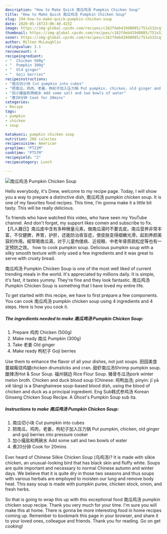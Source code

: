 ```yaml
---
description: "How to Make Quick 南瓜鸡汤 Pumpkin Chicken Soup"
title: "How to Make Quick 南瓜鸡汤 Pumpkin Chicken Soup"
slug: 194-how-to-make-quick-pumpkin-chicken-soup
date: 2020-05-16T23:06:40.415Z
image: https://img-global.cpcdn.com/recipes/c162fdeb419d8085/751x532cq70/南瓜鸡汤-pumpkin-chicken-soup-recipe-main-photo.jpg
thumbnail: https://img-global.cpcdn.com/recipes/c162fdeb419d8085/751x532cq70/南瓜鸡汤-pumpkin-chicken-soup-recipe-main-photo.jpg
cover: https://img-global.cpcdn.com/recipes/c162fdeb419d8085/751x532cq70/南瓜鸡汤-pumpkin-chicken-soup-recipe-main-photo.jpg
author: Milton McLaughlin
ratingvalue: 3.1
reviewcount: 4
recipeingredient:
- "  Chicken 500g"
- "  Pumpkin 300g"
- "  Old ginger"
- "  Goji berries"
recipeinstructions:
- "南瓜切小块 Cut pumpkin into cubes"
- "把南瓜，鸡肉，老姜，枸杞子加入压力锅 Put pumpkin, chicken, old ginger and goji berries into pressure cooker"
- "加小撮盐和两碗水 Add some salt and two bowls of water"
- "煮20分钟 Cook for 20mins"
categories:
- Recipe
tags:
- pumpkin
- chicken
- soup

katakunci: pumpkin chicken soup 
nutrition: 268 calories
recipecuisine: American
preptime: "PT22M"
cooktime: "PT57M"
recipeyield: "2"
recipecategory: Lunch

---
```



![南瓜鸡汤 Pumpkin Chicken Soup](https://img-global.cpcdn.com/recipes/c162fdeb419d8085/751x532cq70/南瓜鸡汤-pumpkin-chicken-soup-recipe-main-photo.jpg)

Hello everybody, it's Drew, welcome to my recipe page. Today, I will show you a way to prepare a distinctive dish, 南瓜鸡汤 pumpkin chicken soup. It is one of my favorites food recipes. This time, I'm gonna make it a little bit tasty. This will be really delicious.

To friends who have watched this video, who have seen my YouTube channel. And don&#39;t forget, my support likes comen and subscribe to fix. 【凡人趣日】南瓜皮中含有多种微量元素，做南瓜湯时不要去皮。南瓜营养非常丰富，不仅健脾，养胃，护肝，还能防治夜盲症，使皮肤变得细嫩光滑，起到养颜美容的作用。經常喝南瓜湯，对于儿童佝偻病、近视眼、中老年骨质疏松症等也有一定预防之效。 how to cook pumpkin soup. Delicious pumpkin soup with a silky smooth texture with only used a few ingredients and it was great to serve with crusty bread.

南瓜鸡汤 Pumpkin Chicken Soup is one of the most well liked of current trending meals in the world. It's appreciated by millions daily. It is simple, it's fast, it tastes yummy. They're fine and they look fantastic. 南瓜鸡汤 Pumpkin Chicken Soup is something that I have loved my entire life.


To get started with this recipe, we have to first prepare a few components. You can cook 南瓜鸡汤 pumpkin chicken soup using 4 ingredients and 4 steps. Here is how you cook it.

<!--inarticleads1-->

##### The ingredients needed to make 南瓜鸡汤 Pumpkin Chicken Soup:

1. Prepare  鸡肉 Chicken (500g)
1. Make ready  南瓜 Pumpkin (300g)
1. Take  老姜 Old ginger
1. Make ready  枸杞子 Goji berries


Use them to enhance the flavor of all your dishes, not just soups. 田园美食 蔓越莓烧鸡腿chicken drumsticks and cran. 甜虾南瓜汤Shrimp pumpkin soup. 酸辣汤Hot &amp; Sour Soup. 福州锅边 Rice Flour Soup‏. 猪骨冬瓜汤pork winter melon broth. Chicken and duck blood soup (Chinese: 鸡鸭血汤; pinyin: jī yā xiě tāng) is a Shanghainese soup-based blood dish, using the blood of chicken and duck as a principal ingredient. Eng Sub韩式参鸡汤 Korean Ginseng Chicken Soup Recipe. A Ghost&#39;s Pumpkin Soup sub ita. 

<!--inarticleads2-->

##### Instructions to make 南瓜鸡汤 Pumpkin Chicken Soup:

1. 南瓜切小块 Cut pumpkin into cubes
1. 把南瓜，鸡肉，老姜，枸杞子加入压力锅 Put pumpkin, chicken, old ginger and goji berries into pressure cooker
1. 加小撮盐和两碗水 Add some salt and two bowls of water
1. 煮20分钟 Cook for 20mins


Ever heard of Chinese Silkie Chicken Soup (乌鸡汤)? It is made with silkie chicken, an unusual-looking bird that has black skin and fluffy white. Soups are quite important and necessary to normal Chinese autumn and winter days. We believe that it is quite dry in those two seasons and thus soups with various herbals are employed to moisten our lung and remove body heat. This easy soup is made with pumpkin puree, chicken stock, onion, and fresh herbs. 

So that is going to wrap this up with this exceptional food 南瓜鸡汤 pumpkin chicken soup recipe. Thank you very much for your time. I'm sure you will make this at home. There is gonna be more interesting food in home recipes coming up. Remember to bookmark this page in your browser, and share it to your loved ones, colleague and friends. Thank you for reading. Go on get cooking!
